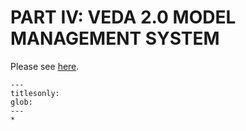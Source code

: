 # PART IV: VEDA 2.0 MODEL MANAGEMENT SYSTEM

Please see [here](https://github.com/etsap-TIMES/TIMES_Documentation/blob/master/Documentation_for_the_TIMES_Model-Part-IV.pdf).

```{toctree}
---
titlesonly:
glob:
---
*
```
